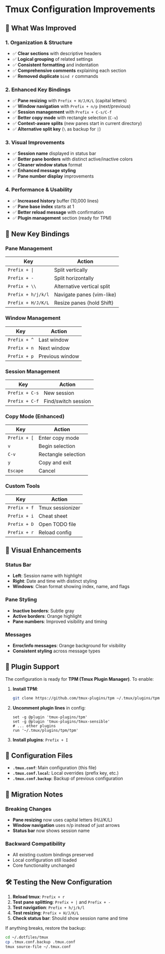 # Tmux Configuration Improvements

## 🎯 **What Was Improved**

### 1. **Organization & Structure**

- ✅ **Clear sections** with descriptive headers
- ✅ **Logical grouping** of related settings
- ✅ **Consistent formatting** and indentation
- ✅ **Comprehensive comments** explaining each section
- ✅ **Removed duplicate** `bind r` commands

### 2. **Enhanced Key Bindings**

- ✅ **Pane resizing** with `Prefix + H/J/K/L` (capital letters)
- ✅ **Window navigation** with `Prefix + n/p` (next/previous)
- ✅ **Session management** with `Prefix + C-s/C-f`
- ✅ **Better copy mode** with rectangle selection (`C-v`)
- ✅ **Context-aware splits** (new panes start in current directory)
- ✅ **Alternative split key** (`\` as backup for `|`)

### 3. **Visual Improvements**

- ✅ **Session name** displayed in status bar
- ✅ **Better pane borders** with distinct active/inactive colors
- ✅ **Cleaner window status** format
- ✅ **Enhanced message styling**
- ✅ **Pane number display** improvements

### 4. **Performance & Usability**

- ✅ **Increased history** buffer (10,000 lines)
- ✅ **Pane base index** starts at 1
- ✅ **Better reload message** with confirmation
- ✅ **Plugin management** section (ready for TPM)

## 🔧 **New Key Bindings**

### **Pane Management**

| Key                | Action                     |
|--------------------|----------------------------|
| `Prefix + \|`      | Split vertically           |
| `Prefix + -`       | Split horizontally         |
| `Prefix + \\`      | Alternative vertical split |
| `Prefix + h/j/k/l` | Navigate panes (vim-like)  |
| `Prefix + H/J/K/L` | Resize panes (hold Shift)  |

### **Window Management**

| Key          | Action          |
|--------------|-----------------|
| `Prefix + ^` | Last window     |
| `Prefix + n` | Next window     |
| `Prefix + p` | Previous window |

### **Session Management**

| Key | Action |
|-----|--------|
| `Prefix + C-s` | New session |
| `Prefix + C-f` | Find/switch session |

### **Copy Mode (Enhanced)**

| Key | Action |
|-----|--------|
| `Prefix + [` | Enter copy mode |
| `v` | Begin selection |
| `C-v` | Rectangle selection |
| `y` | Copy and exit |
| `Escape` | Cancel |

### **Custom Tools**

| Key | Action |
|-----|--------|
| `Prefix + f` | Tmux sessionizer |
| `Prefix + i` | Cheat sheet |
| `Prefix + D` | Open TODO file |
| `Prefix + r` | Reload config |

## 🎨 **Visual Enhancements**

### **Status Bar**

- **Left**: Session name with highlight
- **Right**: Date and time with distinct styling
- **Windows**: Clean format showing index, name, and flags

### **Pane Styling**

- **Inactive borders**: Subtle gray
- **Active borders**: Orange highlight
- **Pane numbers**: Improved visibility and timing

### **Messages**

- **Error/info messages**: Orange background for visibility
- **Consistent styling** across message types

## 🔌 **Plugin Support**

The configuration is ready for **TPM (Tmux Plugin Manager)**. To enable:

1. **Install TPM**:

   ```bash
   git clone https://github.com/tmux-plugins/tpm ~/.tmux/plugins/tpm
   ```

2. **Uncomment plugin lines** in config:

   ```tmux
   set -g @plugin 'tmux-plugins/tpm'
   set -g @plugin 'tmux-plugins/tmux-sensible'
   # ... other plugins
   run '~/.tmux/plugins/tpm/tpm'
   ```

3. **Install plugins**: `Prefix + I`

## 📝 **Configuration Files**

- **`.tmux.conf`**: Main configuration (this file)
- **`.tmux.conf.local`**: Local overrides (prefix key, etc.)
- **`.tmux.conf.backup`**: Backup of previous configuration

## 🚀 **Migration Notes**

### **Breaking Changes**

- **Pane resizing** now uses capital letters (H/J/K/L)
- **Window navigation** uses n/p instead of just arrows
- **Status bar** now shows session name

### **Backward Compatibility**

- All existing custom bindings preserved
- Local configuration still loaded
- Core functionality unchanged

## 🛠️ **Testing the New Configuration**

1. **Reload tmux**: `Prefix + r`
2. **Test pane splitting**: `Prefix + |` and `Prefix + -`
3. **Test navigation**: `Prefix + h/j/k/l`
4. **Test resizing**: `Prefix + H/J/K/L`
5. **Check status bar**: Should show session name and time

If anything breaks, restore the backup:

```bash
cd ~/.dotfiles/tmux
cp .tmux.conf.backup .tmux.conf
tmux source-file ~/.tmux.conf
```
